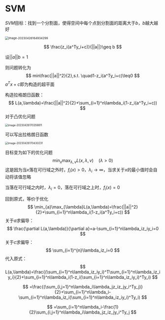 # SVM

$SVM$目标：找到一个分割面，使得空间中每个点到分割面的距离大于$b$，$b$越大越好

<img src="https://wth-markdown-image.oss-cn-beijing.aliyuncs.com/markdown_img/image-20230426164934299.png" alt="image-20230426164934299" style="zoom: 67%;" />


$$
\frac{z_i(a^Ty_i+c)}{||a||}\geq b
$$


设$||a||b=1$

则问题转化为
$$
min\frac{||a||^2}{2},s.t.  \quad1-z_i(a^Ty_i+c)\leq0
$$
$a^Tx+c$即为构造的超平面

构造拉格朗日函数：
$$
L(a,\lambda)=\frac{||a||^2}{2}+\sum_{i=1}^n\lambda_i(1-z_i(a^Ty_i+c))
$$
对于凸优化问题



<img src="https://wth-markdown-image.oss-cn-beijing.aliyuncs.com/markdown_img/image-20230426170359811.png" alt="image-20230426170359811" style="zoom: 60%;" />

可以写出拉格朗日函数

<img src="https://wth-markdown-image.oss-cn-beijing.aliyuncs.com/markdown_img/image-20230426170430231.png" alt="image-20230426170430231" style="zoom: 60%;" />

目标变为如下的优化问题
$$
\min_{x}\max_{\lambda,v}L(x,
\lambda,v) \quad(\lambda>0)
$$
这是因为当$x$落在可行域之外时，$f_i(x)>0$，$\lambda_i\rightarrow \infty$，当求关于$x$的最小值时会自动将该值忽略

当落在可行域之内时，$\lambda_i=0$，落在可行域之上时，$f_i(x)=0$



回到原式，等价于优化
$$
\min_{a}\max_{\lambda}L(a,\lambda)=\frac{||a||^2}{2}+\sum_{i=1}^n\lambda_i(1-z_i(a^Ty_i+c))
$$
关于$a$求偏导：
$$
\frac{\partial L(a,\lambda)}{\partial a}=a-\sum_{i=1}^n\lambda_iz_iy_i=0
$$
关于$c$求偏导：
$$
\sum_{i=1}^{n}\lambda_iz_i=0
$$
代入原式：
$$
L(a,\lambda)=\frac{(\sum_{i=1}^n\lambda_iz_iy_i)^T\sum_{i=1}^n\lambda_iz_iy_i}{2}+\sum_{i=1}^n\lambda_i(1-z_i(\sum_{i=1}^n\lambda_iz_iy_i)^Ty_i)
$$

$$
=\frac{(\sum_{i,j=1}^n\lambda_i\lambda_jz_iz_jy_i^Ty_j)}{2}+\sum_{i=1}^n\lambda_i-\sum_{i=1}^n\lambda_iz_i(\sum_{i=1}^n\lambda_iz_iy_i)^Ty_i)
$$

$$
=\sum_{i=1}^n\lambda_i-\frac{1}{2}\sum_{i,j=1}^n\lambda_i\lambda_jz_iz_jy_i^Ty_j
$$


